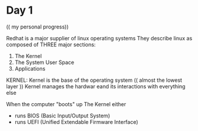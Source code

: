 # Day 1

(( my personal progress))


Redhat is a major supplier of linux operating systems
They describe linux as composed of THREE major sections:
1. The Kernel
2. The System User Space
3. Applications


KERNEL:
Kernel is the base of the operating system (( almost the lowest layer ))
Kernel manages the hardwar eand its interactions with everything else

When the computer "boots" up 
The Kernel either
- runs BIOS (Basic Input/Output System)
- runs UEFI (Unified Extendable Firmware Interface)


